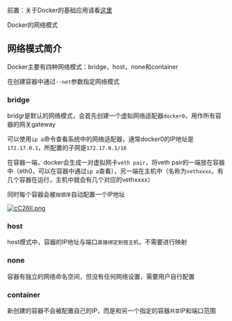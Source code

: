 前置：关于Docker的基础应用请看[这里](https://chunar5354.github.io/2021/03/29/docker-using.html)

Docker的网络模式

## 网络模式简介

Docker主要有四种网络模式：bridge，host，none和container

在创建容器中通过`--net`参数指定网络模式

### bridge

bridgr是默认的网络模式，会首先创建一个虚拟网络适配器`docker0`，用作所有容器的网关gateway

可以使用`ip a`命令查看系统中的网络适配器，通常docker0的IP地址是`172.17.0.1`，所配置的子网是`172.17.0.1/16`

在容器一端，docker会生成一对虚拟网卡`veth pair`，将veth pair的一端放在容器中（eth0，可以在容器中通过`ip a`查看），另一端在主机中（名称为`vethxxxx`，有几个容器在运行，主机中就会有几个对应的vethxxxx）

同时每个容器会被`按顺序`自动配置一个IP地址

[![cC26II.png](https://z3.ax1x.com/2021/03/29/cC26II.png)](https://imgtu.com/i/cC26II)

### host

host模式中，容器的IP地址与端口`直接绑定到宿主机`，不需要进行映射

### none

容器有独立的网络命名空间，但没有任何网络设置，需要用户自行配置

### container

新创建的容器不会被配置自己的IP，而是和另一个指定的容器`共享`IP和端口范围
